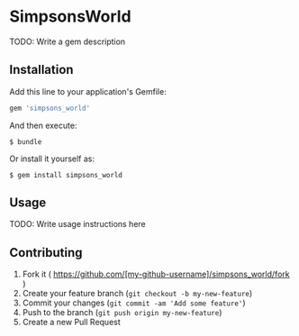 # SimpsonsWorld

TODO: Write a gem description

## Installation

Add this line to your application's Gemfile:

```ruby
gem 'simpsons_world'
```

And then execute:

    $ bundle

Or install it yourself as:

    $ gem install simpsons_world

## Usage

TODO: Write usage instructions here

## Contributing

1. Fork it ( https://github.com/[my-github-username]/simpsons_world/fork )
2. Create your feature branch (`git checkout -b my-new-feature`)
3. Commit your changes (`git commit -am 'Add some feature'`)
4. Push to the branch (`git push origin my-new-feature`)
5. Create a new Pull Request

